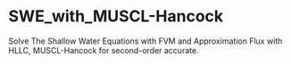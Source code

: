# SWE_with_MUSCL-Hancock
Solve The Shallow Water Equations with FVM and Approximation Flux with HLLC, MUSCL-Hancock for second-order accurate.
